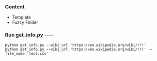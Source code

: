 ### Content
- Template
- Fuzzy Finder



### Run get_info.py ----
`python get_info.py --wiki_url 'https://en.wikipedia.org/wiki/!!!'`
`python get_info.py --wiki_url 'https://en.wikipedia.org/wiki/!!!' --file_name 'test.csv'`
